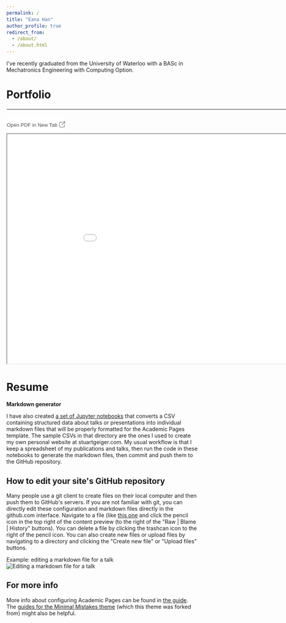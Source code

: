 ```yaml
---
permalink: /
title: "Eana Han"
author_profile: true
redirect_from: 
  - /about/
  - /about.html
---
```


I've recently graduated from the University of Waterloo with a BASc in Mechatronics Engineering with Computing Option.

Portfolio
=
<hr style="width: 1000px; border: 0.5px solid #f2f3f3; margin: 20px auto;">
<!-- Open in new tab link -->
<div style="text-align: left; margin-top: 10px;">
    <a href="files/Eana_Portfolio.pdf" target="_blank">
        <button style="padding: 10px 1px; background-color: #fff; color: #4b4d51; border: none; cursor: pointer;">
            Open PDF in New Tab <img src="files/resize.png" alt="icon" style="width:16px; height:16px; margin-left: 1px; margin-bottom: 5px;vertical-align: middle;" />
        </button>
    </a>
</div>
<div class="pdf-container">
    <!-- Embed PDF with minimal border -->
    <iframe src="files/Eana_Portfolio.pdf"  width="1000px" height="600px" title="PDF Preview"></iframe>
</div>

Resume
======



**Markdown generator**

I have also created [a set of Jupyter notebooks](https://github.com/academicpages/academicpages.github.io/tree/master/markdown_generator
) that converts a CSV containing structured data about talks or presentations into individual markdown files that will be properly formatted for the Academic Pages template. The sample CSVs in that directory are the ones I used to create my own personal website at stuartgeiger.com. My usual workflow is that I keep a spreadsheet of my publications and talks, then run the code in these notebooks to generate the markdown files, then commit and push them to the GitHub repository.

How to edit your site's GitHub repository
------
Many people use a git client to create files on their local computer and then push them to GitHub's servers. If you are not familiar with git, you can directly edit these configuration and markdown files directly in the github.com interface. Navigate to a file (like [this one](https://github.com/academicpages/academicpages.github.io/blob/master/_talks/2012-03-01-talk-1.md) and click the pencil icon in the top right of the content preview (to the right of the "Raw | Blame | History" buttons). You can delete a file by clicking the trashcan icon to the right of the pencil icon. You can also create new files or upload files by navigating to a directory and clicking the "Create new file" or "Upload files" buttons. 

Example: editing a markdown file for a talk
![Editing a markdown file for a talk](/images/editing-talk.png)

For more info
------
More info about configuring Academic Pages can be found in [the guide](https://academicpages.github.io/markdown/). The [guides for the Minimal Mistakes theme](https://mmistakes.github.io/minimal-mistakes/docs/configuration/) (which this theme was forked from) might also be helpful.
